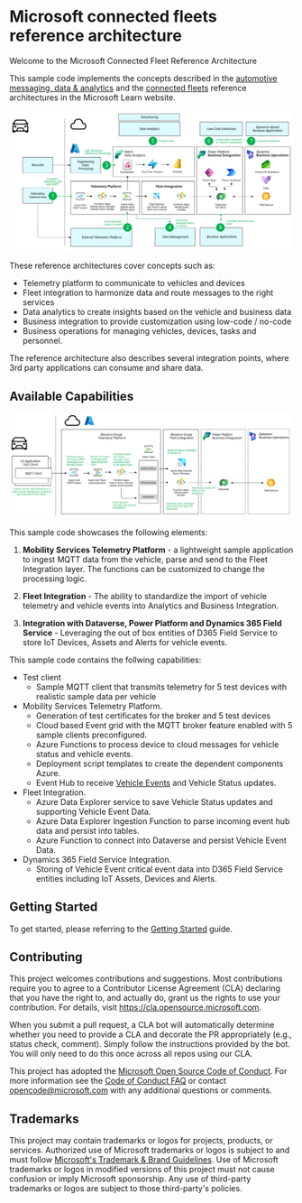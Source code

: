 # Microsoft connected fleets reference architecture

Welcome to the Microsoft Connected Fleet Reference Architecture

This sample code implements the concepts described in the [automotive messaging, data & analytics](https://learn.microsoft.com/azure/event-grid/mqtt-automotive-connectivity-and-data-solution) and the [connected fleets](https://learn.microsoft.com/azure/architecture/industries/automotive/automotive-connected-fleets) reference architectures  in the Microsoft Learn website.

![High Level Architecture](./docs/images/high-level-architecture.svg)

These reference architectures cover concepts such as:

- Telemetry platform to communicate to vehicles and devices
- Fleet integration to harmonize data and route messages to the right services
- Data analytics to create insights based on the vehicle and business data
- Business integration to provide customization using low-code / no-code
- Business operations for managing vehicles, devices, tasks and personnel.

The reference architecture also describes several integration points, where 3rd party applications can consume and share data.

## Available Capabilities

![High Level Architecture](./docs/images/capabilities-overview.svg)

This sample code showcases the following elements:

1. **Mobility Services Telemetry Platform** - a lightweight sample application to ingest MQTT data from the vehicle, parse and send to the Fleet Integration layer. The functions can be customized to change the processing logic.

1. **Fleet Integration** - The ability to standardize the import of vehicle telemetry and vehicle events into Analytics and Business Integration.

1. **Integration with Dataverse, Power Platform and Dynamics 365 Field Service** - Leveraging the out of box entities of D365 Field Service to store IoT Devices, Assets and Alerts for vehicle events.

This sample code contains the follwing capabilities:

- Test client
  - Sample MQTT client that transmits telemetry for 5 test devices with realistic sample data per vehicle
- Mobility Services Telemetry Platform. 
  - Generation of test certificates for the broker and 5 test devices
  - Cloud based Event grid with the MQTT broker feature enabled with 5 sample clients preconfigured.
  - Azure Functions to process device to cloud messages for vehicle status and vehicle events.
  - Deployment script templates to create the dependent components Azure.
  - Event Hub to receive [Vehicle Events](./docs/EventMessages.md) and Vehicle Status updates.
- Fleet Integration.
  - Azure Data Explorer service to save Vehicle Status updates and supporting Vehicle Event Data.
  - Azure Data Explorer Ingestion Function to parse incoming event hub data and persist into tables.
  - Azure Function to connect into Dataverse and persist Vehicle Event Data.  
- Dynamics 365 Field Service Integration.
  - Storing of Vehicle Event critical event data into D365 Field Service entities including IoT Assets, Devices and Alerts.

## Getting Started

To get started, please referring to the [Getting Started](./docs/GettingStarted.md) guide.

## Contributing

This project welcomes contributions and suggestions.  Most contributions require you to agree to a
Contributor License Agreement (CLA) declaring that you have the right to, and actually do, grant us
the rights to use your contribution. For details, visit https://cla.opensource.microsoft.com.

When you submit a pull request, a CLA bot will automatically determine whether you need to provide
a CLA and decorate the PR appropriately (e.g., status check, comment). Simply follow the instructions
provided by the bot. You will only need to do this once across all repos using our CLA.

This project has adopted the [Microsoft Open Source Code of Conduct](https://opensource.microsoft.com/codeofconduct/).
For more information see the [Code of Conduct FAQ](https://opensource.microsoft.com/codeofconduct/faq/) or
contact [opencode@microsoft.com](mailto:opencode@microsoft.com) with any additional questions or comments.

## Trademarks

This project may contain trademarks or logos for projects, products, or services. Authorized use of Microsoft trademarks or logos is subject to and must follow [Microsoft's Trademark & Brand Guidelines](https://www.microsoft.com/en-us/legal/intellectualproperty/trademarks/usage/general).
Use of Microsoft trademarks or logos in modified versions of this project must not cause confusion or imply Microsoft sponsorship.
Any use of third-party trademarks or logos are subject to those third-party's policies.
